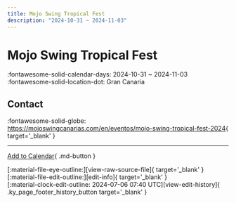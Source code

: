 ```yaml
---
title: Mojo Swing Tropical Fest
description: "2024-10-31 ~ 2024-11-03"
---
```


# Mojo Swing Tropical Fest 

:fontawesome-solid-calendar-days: 2024-10-31 ~ 2024-11-03  
:fontawesome-solid-location-dot: Gran Canaria  

## Contact

:fontawesome-solid-globe: <https://mojoswingcanarias.com/en/eventos/mojo-swing-tropical-fest-2024>{ target='_blank' }  

---

[Add to Calendar](https://swing.news/ics/en/2024/es_ES/mojo-swing-tropical-fest-2024.ics){ .md-button }

<div class="ky_page_footer" markdown>
<div class="ky_page_footer_trailing" markdown="span">
[:material-file-eye-outline:][view-raw-source-file]{ target='_blank' }
[:material-file-edit-outline:][edit-info]{ target='_blank' }
</div>
<div class="ky_page_footer_leading" markdown="span">
[:material-clock-edit-outline: 2024-07-06 07:40 UTC][view-edit-history]{ .ky_page_footer_history_button target='_blank' }
</div>
</div>

[view-raw-source-file]: https://github.com/swingdance/events/blob/main/2024/es_ES/mojo-swing-tropical-fest-2024.json "View Raw Source File"
[edit-info]: https://github.com/swingdance/events/issues/new?assignees=&labels=update+event&projects=&template=03-update_entity.yml&title=%5B2024%2Fes_ES%5D%20Mojo%20Swing%20Tropical%20Fest&region=es_ES&year=2024&id=mojo-swing-tropical-fest-2024&name=Mojo%20Swing%20Tropical%20Fest&org_id= "Edit Info"

[view-edit-history]: https://github.com/swingdance/events/commits/main/2024/es_ES/mojo-swing-tropical-fest-2024.json "View Edit History"
